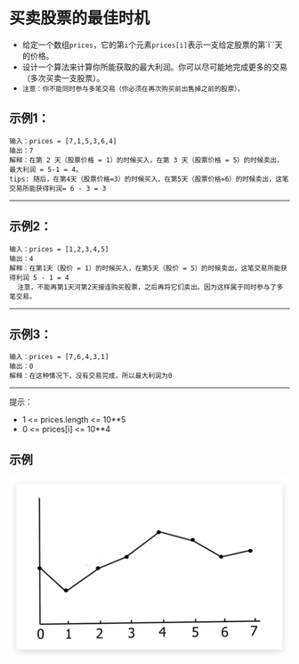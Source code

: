 # 买卖股票的最佳时机
- 给定一个数组`prices`，它的第`i`个元素`prices[i]`表示一支给定股票的第`i``天的价格。
- 设计一个算法来计算你所能获取的最大利润。你可以尽可能地完成更多的交易（多次买卖一支股票）。
- `注意：你不能同时参与多笔交易（你必须在再次购买前出售掉之前的股票）。`


## 示例1：
```
输入：prices = [7,1,5,3,6,4]
输出：7
解释：在第 2 天（股票价格 = 1）的时候买入，在第 3 天（股票价格 = 5）的时候卖出，最大利润 = 5-1 = 4。
tips: 随后，在第4天（股票价格=3）的时候买入，在第5天（股票价格=6）的时候卖出，这笔交易所能获得利润= 6 - 3 = 3
```
---
## 示例2：
```
输入：prices = [1,2,3,4,5]
输出：4
解释：在第1天（股价 = 1）的时候买入，在第5天（股价 = 5）的时候卖出，这笔交易所能获得利润 5 - 1 = 4
  注意，不能再第1天河第2天接连购买股票，之后再将它们卖出。因为这样属于同时参与了多笔交易。
```
---
## 示例3：
```
输入：prices = [7,6,4,3,1]
输出：0
解释：在这种情况下，没有交易完成，所以最大利润为0
```
---

提示：
- 1 <= prices.length <= 10**5
- 0 <= prices[i] <= 10**4

## 示例
![./img/demo.png](./img/demo.png)

